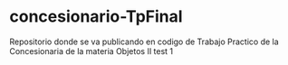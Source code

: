 # concesionario-TpFinal
Repositorio donde se va publicando en codigo de Trabajo Practico de la Concesionaria de la materia Objetos II
test 1
